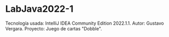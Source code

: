 # LabJava2022-1

Tecnología usada: IntelliJ IDEA Community Edition 2022.1.1.
Autor: Gustavo Vergara.
Proyecto: Juego de cartas "Dobble".